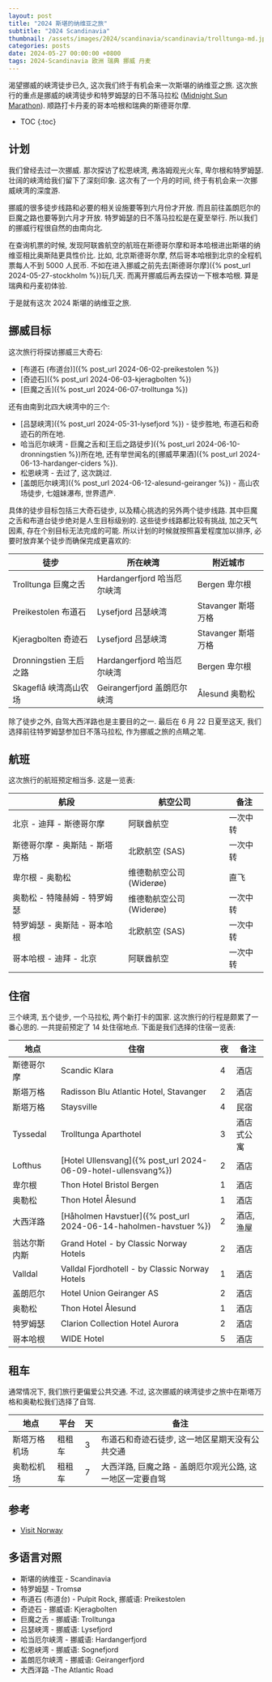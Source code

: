 ```yaml
---
layout: post
title: "2024 斯堪的纳维亚之旅"
subtitle: "2024 Scandinavia"
thumbnail: /assets/images/2024/scandinavia/scandinavia/trolltunga-md.jpeg
categories: posts
date: 2024-05-27 00:00:00 +0800
tags: 2024-Scandinavia 欧洲 瑞典 挪威 丹麦
---
```


渴望挪威的峡湾徒步已久, 这次我们终于有机会来一次斯堪的纳维亚之旅. 这次旅行的重点是挪威的峡湾徒步和特罗姆瑟的日不落马拉松 ([Midnight Sun Marathon](https://msm.no/en/)). 顺路打卡丹麦的哥本哈根和瑞典的斯德哥尔摩.

* TOC
{:toc}

## 计划

我们曾经去过一次挪威. 那次探访了松恩峡湾, 弗洛姆观光火车, 卑尔根和特罗姆瑟. 壮阔的峡湾给我们留下了深刻印象. 这次有了一个月的时间, 终于有机会来一次挪威峡湾的深度游.

挪威的很多徒步线路和必要的相关设施要等到六月份才开放. 而且前往盖朗厄尔的巨魔之路也要等到六月才开放. 特罗姆瑟的日不落马拉松是在夏至举行. 所以我们的挪威行程很自然的由南向北. 

在查询机票的时候, 发现阿联酋航空的航班在斯德哥尔摩和哥本哈根进出斯堪的纳维亚相比奥斯陆更具性价比. 比如, 北京斯德哥尔摩, 然后哥本哈根到北京的全程机票每人不到 5000 人民币. 不如在进入挪威之前先去[斯德哥尔摩]({% post_url 2024-05-27-stockholm %})玩几天. 而离开挪威后再去探访一下根本哈根. 算是瑞典和丹麦初体验.

于是就有这次 2024 斯堪的纳维亚之旅.

## 挪威目标

这次旅行将探访挪威三大奇石:

* [布道石 (布道台)]({% post_url 2024-06-02-preikestolen %})
* [奇迹石]({% post_url 2024-06-03-kjeragbolten %})
* [巨魔之舌]({% post_url 2024-06-07-trolltunga %})

还有由南到北四大峡湾中的三个:

* [吕瑟峡湾]({% post_url 2024-05-31-lysefjord %}) - 徒步胜地, 布道石和奇迹石的所在地.
* 哈当厄尔峡湾 - 巨魔之舌和[王后之路徒步]({% post_url 2024-06-10-dronningstien %})所在地, 还有举世闻名的[挪威苹果酒]({% post_url 2024-06-13-hardanger-ciders %}).
* 松恩峡湾 - 去过了, 这次跳过.
* [盖朗厄尔峡湾]({% post_url 2024-06-12-alesund-geiranger %}) - 高山农场徒步, 七姐妹瀑布, 世界遗产.

具体的徒步目标包括三大奇石徒步, 以及精心挑选的另外两个徒步线路. 其中巨魔之舌和布道台徒步绝对是人生目标级别的. 这些徒步线路都比较有挑战, 加之天气因素, 存在个别目标无法完成的可能. 所以计划的时候就按照喜爱程度加以排序, 必要时放弃某个徒步而确保完成更喜欢的:

| 徒步 | 所在峡湾 | 附近城市 |
|-|-|-|
| Trolltunga 巨魔之舌 | Hardangerfjord 哈当厄尔峡湾 | Bergen 卑尔根 |
| Preikestolen 布道石 | Lysefjord 吕瑟峡湾 | Stavanger 斯塔万格 |
| Kjeragbolten 奇迹石 | Lysefjord 吕瑟峡湾 | Stavanger 斯塔万格 |
| Dronningstien 王后之路 | Hardangerfjord 哈当厄尔峡湾 | Bergen 卑尔根 |
| Skageflå 峡湾高山农场 | Geirangerfjord 盖朗厄尔峡湾 | Ålesund 奥勒松 |

除了徒步之外, 自驾大西洋路也是主要目的之一. 最后在 6 月 22 日夏至这天, 我们选择前往特罗姆瑟参加日不落马拉松, 作为挪威之旅的点睛之笔.

## 航班

这次旅行的航班预定相当多. 这是一览表:

| 航段 | 航空公司 | 备注 |
| - | - | - |
| 北京 - 迪拜 - 斯德哥尔摩 | 阿联酋航空 | 一次中转 |
| 斯德哥尔摩 - 奥斯陆 - 斯塔万格 | 北欧航空 (SAS) | 一次中转 |
| 卑尔根 - 奥勒松 | 维德勒航空公司 (Widerøe) | 直飞 |
| 奥勒松 - 特隆赫姆 - 特罗姆瑟 | 维德勒航空公司 (Widerøe) | 一次中转 |
| 特罗姆瑟 - 奥斯陆 - 哥本哈根 | 北欧航空 (SAS) | 一次中转 |
| 哥本哈根 - 迪拜 - 北京 | 阿联酋航空 | 一次中转 |

## 住宿

三个峡湾, 五个徒步, 一个马拉松, 两个新打卡的国家. 这次旅行的行程是颇累了一番心思的. 一共提前预定了 14 处住宿地点. 下面是我们选择的住宿一览表:

| 地点 | 住宿 | 夜 | 备注 |
| - | - | - | - |
| 斯德哥尔摩 | Scandic Klara | 4 | 酒店 |
| 斯塔万格 | Radisson Blu Atlantic Hotel, Stavanger | 2 | 酒店 |
| 斯塔万格 | Staysville | 4 | 民宿 |
| Tyssedal | Trolltunga Aparthotel | 3 | 酒店式公寓 |
| Lofthus | [Hotel Ullensvang]({% post_url 2024-06-09-hotel-ullensvang%}) | 2 | 酒店 |
| 卑尔根 | Thon Hotel Bristol Bergen | 1 | 酒店 |
| 奥勒松 | Thon Hotel Ålesund | 1 | 酒店 |
| 大西洋路 | [Håholmen Havstuer]({% post_url 2024-06-14-haholmen-havstuer %}) | 2 | 酒店, 渔屋 |
| 翁达尔斯内斯 | Grand Hotel - by Classic Norway Hotels | 2 | 酒店 |
| Valldal | Valldal Fjordhotell - by Classic Norway Hotels | 1 | 酒店 |
| 盖朗厄尔 | Hotel Union Geiranger AS | 2 | 酒店 |
| 奥勒松 | Thon Hotel Ålesund | 1 | 酒店 |
| 特罗姆瑟 | Clarion Collection Hotel Aurora | 2 | 酒店 |
| 哥本哈根 | WIDE Hotel | 5 | 酒店 |

## 租车

通常情况下, 我们旅行更偏爱公共交通. 不过, 这次挪威的峡湾徒步之旅中在斯塔万格和奥勒松我们选择了自驾.

| 地点 | 平台 | 天 | 备注 |
| - | - | - | - |
| 斯塔万格机场 | 租租车 | 3 | 布道石和奇迹石徒步, 这一地区星期天没有公共交通 |
| 奥勒松机场 | 租租车 | 7 | 大西洋路, 巨魔之路 - 盖朗厄尔观光公路, 这一地区一定要自驾 |


## 参考

* [Visit Norway](https://www.visitnorway.com/)

## 多语言对照

* 斯堪的纳维亚 - Scandinavia
* 特罗姆瑟 - Tromsø
* 布道石 (布道台) - Pulpit Rock, 挪威语: Preikestolen
* 奇迹石 - 挪威语: Kjeragbolten
* 巨魔之舌 - 挪威语: Trolltunga
* 吕瑟峡湾 - 挪威语: Lysefjord
* 哈当厄尔峡湾 - 挪威语: Hardangerfjord
* 松恩峡湾 - 挪威语: Sognefjord
* 盖朗厄尔峡湾 - 挪威语: Geirangerfjord
* 大西洋路 -The Atlantic Road